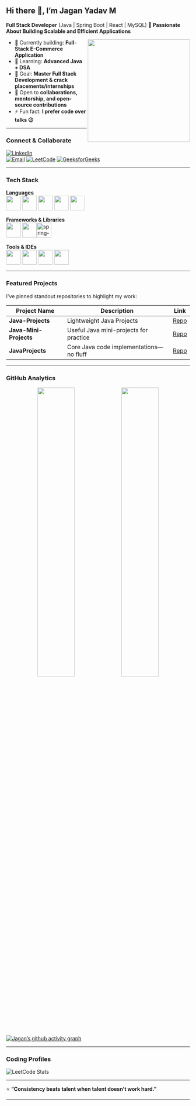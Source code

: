 ## Hi there 👋, I’m **Jagan Yadav M**

**Full Stack Developer** (Java | Spring Boot | React | MySQL) 
**🚀 Passionate About Building Scalable and Efficient Applications**

<img align="right" width="280" src="https://i.pinimg.com/originals/47/f0/34/47f0342cec72b800463bf003eac1257e.gif">



- 🔭 Currently building: **Full-Stack E-Commerce Application**
- 🌱 Learning: **Advanced Java + DSA**
- 🎯 Goal: **Master Full Stack Development & crack placements/internships**
- 🤝 Open to **collaborations, mentorship, and open-source contributions**
- ⚡ Fun fact: **I prefer code over talks 😉**

---

###  Connect & Collaborate
[![LinkedIn](https://img.shields.io/badge/LinkedIn-0077B5?style=for-the-badge&logo=linkedin&logoColor=white)](https://www.linkedin.com/in/jaganyv/)  
[![Email](https://img.shields.io/badge/Gmail-D14836?style=for-the-badge&logo=gmail&logoColor=white)](mailto:jaganyv1@gmail.com)
[![LeetCode](https://img.shields.io/badge/LeetCode-FFA116?style=for-the-badge&logo=leetcode&logoColor=white)](https://leetcode.com/u/jaganyv/)
[![GeeksforGeeks](https://img.shields.io/badge/GeeksforGeeks-0F9D58?style=for-the-badge&logo=GeeksforGeeks&logoColor=white)](https://www.geeksforgeeks.org/user/jaganyv/)


---

###  Tech Stack

**Languages**  
<img height="40" width="40" src="https://img.icons8.com/color/48/java-coffee-cup-logo.png"/> <img height="40" width="40" src="https://img.icons8.com/color/48/javascript.png"/> <img height="40" width="40" src="https://img.icons8.com/color/48/html-5.png"/> <img height="40" width="40" src="https://img.icons8.com/color/48/css3.png"/> <img height="40" width="40" src="https://img.icons8.com/fluency/48/mysql-logo.png"/>

**Frameworks & Libraries**  
<img height="40" width="40" src="https://img.icons8.com/color/48/spring-logo.png"/> <img height="40" width="40" src="https://img.icons8.com/color/48/react-native.png"/><img width="40" height="40" src="https://img.icons8.com/office/40/spring-logo.png" alt="spring-logo"/>


**Tools & IDEs**  
<img height="40" width="40" src="https://img.icons8.com/color/48/intellij-idea.png"/> <img height="40" width="40" src="https://img.icons8.com/color/48/eclipse.png"/> <img height="40" width="40" src="https://img.icons8.com/color/48/visual-studio-code-2019.png"/> <img height="40" width="40" src="https://img.icons8.com/color/48/git.png"/>

---

###  Featured Projects
I've pinned standout repositories to highlight my work:

| Project Name         | Description                                  | Link |
|----------------------|----------------------------------------------|------|
| **Java-Projects**      | Lightweight Java Projects                   | [Repo]((https://github.com/jaganyv/Java_Projects)) |
| **Java-Mini-Projects** | Useful Java mini-projects for practice      | [Repo](https://github.com/jaganyv/Java-Mini-Projects) |
| **JavaProjects**       | Core Java code implementations—no fluff     | [Repo](https://github.com/jaganyv/JavaProjects) |


---

###  GitHub Analytics

<p align="center">
  <img src="https://github-readme-stats.vercel.app/api?username=jaganyv&show_icons=true&theme=tokyonight" width="45%"/>
  <img src="https://github-readme-streak-stats.herokuapp.com/?user=jaganyv&theme=tokyonight" width="45%"/>
</p>

[![Jagan’s github activity graph](https://github-readme-activity-graph.vercel.app/graph?username=jaganyv&bg_color=0d1117&color=ffffff&line=00e676&point=ffffff&area=true&hide_border=true)](https://github.com/jaganyv/github-readme-activity-graph)


---

###  Coding Profiles
![LeetCode Stats](https://leetcard.jacoblin.cool/jaganyv?theme=dark&font=Source%20Code%20Pro&ext=contest)
  
---

⭐ **“Consistency beats talent when talent doesn’t work hard.”**

---



